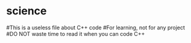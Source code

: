 # science
#This is a useless file about C++ code
#For learning, not for any project
#DO NOT waste time to read it when you can code C++
